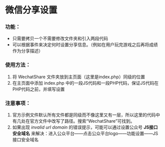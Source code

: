 # 微信分享设置

### 功能：
* 只需要拷贝一个不需要修改文件夹和引入两段代码
* 可以根据事件来决定何时设置分享信息。（例如在用户玩完游戏之后再将成绩作为分享描述）

### 使用方法：
1. 将 WechatShare 文件夹放到主页面（这里是index.php）同级的位置
2. 在主页面中添加 index.php 中的一段JS代码和一段PHP代码，保证JS代码在PHP代码之前，并填写设置

### 注意事项：
1. 官方示例文件默认所有文件都是同级而不像这里又有一层，所以这里的代码中有几处在官方文件中改写了路径。搜索“WechatShare”可找到。
2. 如果出现 *invalid url domain* 的错误提示，可能可以通过设置公众号 **JS接口安全域名** 来解决：进入公众平台——点击公众平台logo——功能设置——JS接口安全域名 


